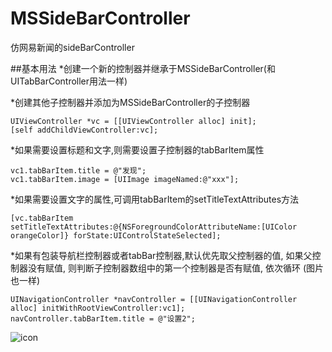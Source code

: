 # MSSideBarController
仿网易新闻的sideBarController

##基本用法
*创建一个新的控制器并继承于MSSideBarController(和UITabBarController用法一样)

*创建其他子控制器并添加为MSSideBarController的子控制器

    UIViewController *vc = [[UIViewController alloc] init];
    [self addChildViewController:vc];

*如果需要设置标题和文字,则需要设置子控制器的tabBarItem属性

    vc1.tabBarItem.title = @"发现";
    vc1.tabBarItem.image = [UIImage imageNamed:@"xxx"];
    
*如果需要设置文字的属性,可调用tabBarItem的setTitleTextAttributes方法

    [vc.tabBarItem setTitleTextAttributes:@{NSForegroundColorAttributeName:[UIColor orangeColor]} forState:UIControlStateSelected];

*如果有包装导航栏控制器或者tabBar控制器,默认优先取父控制器的值, 如果父控制器没有赋值, 则判断子控制器数组中的第一个控制器是否有赋值, 依次循环 (图片也一样)
  
    UINavigationController *navController = [[UINavigationController alloc] initWithRootViewController:vc1];
    navController.tabBarItem.title = @"设置2";


![icon](http://img01.taobaocdn.com/imgextra/i1/135480037/TB2dCWtcXXXXXcLXXXXXXXXXXXX_!!135480037.jpeg)
